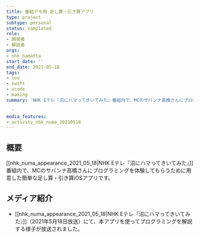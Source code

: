 ```yaml
---
title: 番組デモ用 足し算・引き算アプリ
type: project
subtype: personal
status: completed
role:
- 開発者
- 解説者
orgs:
- nhk_hamatta
start_date: ''
end_date: 2021-05-18
tags:
- ios
- swift
- xcode
- making
summary: 'NHK Eテレ『沼にハマってきいてみた』番組内で、MCのサバンナ高橋さんにプログラミングを体験してもらうために用意した簡単な足し算・引き算iOSアプリ。

  '
media_features:
- activity_nhk_numa_20210518
---
```

## 概要
[[nhk_numa_appearance_2021_05_18|NHK Eテレ『沼にハマってきいてみた』]]番組内で、MCのサバンナ高橋さんにプログラミングを体験してもらうために用意した簡単な足し算・引き算iOSアプリです。

## メディア紹介
- [[nhk_numa_appearance_2021_05_18|NHK Eテレ『沼にハマってきいてみた』]]（2021年5月18日放送）にて、本アプリを使ってプログラミングを解説する様子が放送されました。